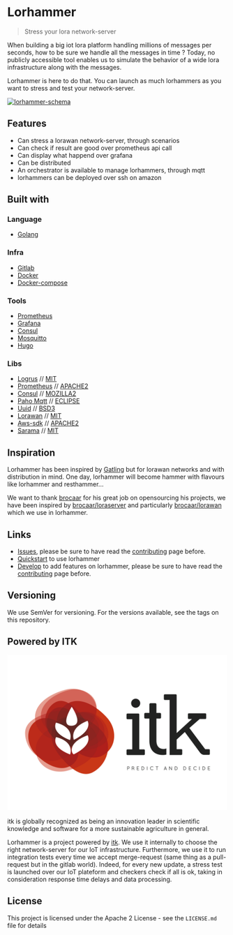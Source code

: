 # Lorhammer

> Stress your lora network-server

When building a big iot lora platform handling millions of messages per seconds, how to be sure we handle all the messages in time ? Today, no publicly accessible tool enables us to simulate the behavior of a wide lora infrastructure along with the messages.

Lorhammer is here to do that. You can launch as much lorhammers as you want to stress and test your network-server.

[![lorhammer-schema](doc/static/images/Lorhammer-schema.png)](doc/static/images/Lorhammer-schema.png)

## Features

* Can stress a lorawan network-server, through scenarios
* Can check if result are good over prometheus api call
* Can display what happend over grafana
* Can be distributed
* An orchestrator is available to manage lorhammers, through mqtt
* lorhammers can be deployed over ssh on amazon

## Built with

### Language
 
* [Golang](https://golang.org/)

### Infra

* [Gitlab](https://gitlab.com/)
* [Docker](https://www.docker.com/)
* [Docker-compose](https://docs.docker.com/compose/)

### Tools

* [Prometheus](https://prometheus.io/)
* [Grafana](https://grafana.com/)
* [Consul](https://www.consul.io/)
* [Mosquitto](https://mosquitto.org/)
* [Hugo](https://gohugo.io/)

### Libs

* [Logrus](https://github.com/sirupsen/logrus) // [MIT](https://github.com/sirupsen/logrus/blob/master/LICENSE)
* [Prometheus](https://github.com/prometheus/client_golang/prometheus) // [APACHE2](https://github.com/prometheus/client_golang/blob/master/LICENSE)
* [Consul](https://github.com/hashicorp/consul/api) // [MOZILLA2](https://github.com/hashicorp/consul/blob/master/LICENSE)
* [Paho Mqtt](https://github.com/eclipse/paho.mqtt.golang) // [ECLIPSE](https://github.com/eclipse/paho.mqtt.golang/blob/master/LICENSE)
* [Uuid](https://github.com/google/uuid) // [BSD3](https://github.com/google/uuid/blob/master/LICENSE)
* [Lorawan](https://github.com/brocaar/lorawan) // [MIT](https://github.com/brocaar/lorawan/blob/master/LICENSE)
* [Aws-sdk](https://github.com/aws/aws-sdk-go) // [APACHE2](https://github.com/aws/aws-sdk-go/blob/master/LICENSE.txt)
* [Sarama](https://github.com/Shopify/sarama) // [MIT](https://github.com/Shopify/sarama/blob/master/LICENSE)

## Inspiration

Lorhammer has been inspired by [Gatling](http://gatling.io/) but for lorawan networks and with distribution in mind. One day, lorhammer will become hammer with flavours like lorhammer and resthammer...
 
We want to thank [brocaar](https://github.com/brocaar) for his great job on opensourcing his projects, we have been inspired by [brocaar/loraserver](https://github.com/brocaar/loraserver) and particularly [brocaar/lorawan](https://github.com/brocaar/lorawan) which we use in lorhammer.

## Links

* [Issues](https://gitlab.com/itk.fr/lorhammer/issues), please be sure to have read the [contributing](http://lorhammer.itk.fr/contributing/#reporting-bugs) page before.
* [Quickstart](http://lorhammer.itk.fr/quickstart) to use lorhammer
* [Develop](http://lorhammer.itk.fr/develop) to add features on lorhammer, please be sure to have read the [contributing](http://lorhammer.itk.fr/contributing/#code-contribution) page before.

## Versioning

We use SemVer for versioning. For the versions available, see the tags on this repository.

## Powered by ITK

[![itk_logo](doc/static/images/ITK_PredictandDecide.png?width=50%)](doc/static/images/ITK_PredictandDecide.png)

itk is globally recognized as being an innovation leader in scientific knowledge and software for a more sustainable agriculture in general.

Lorhammer is a project powered by [itk](http://www.itk.fr/). We use it internally to choose the right network-server for our IoT infrastructure. 
Furthermore, we use it to run integration tests every time we accept merge-request (same thing as a pull-request but in the gitlab world). 
Indeed, for every new update, a stress test is launched over our IoT plateform and checkers check if all is ok, taking in consideration response time delays and data processing.

## License

This project is licensed under the Apache 2 License - see the `LICENSE.md` file for details